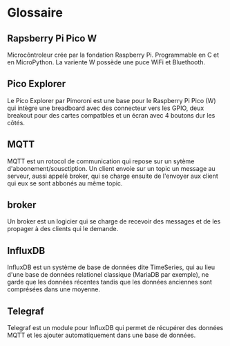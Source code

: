 # Glossaire

## Rapsberry Pi Pico W
Microcôntroleur crée par la fondation Raspberry Pi. Programmable en C et en MicroPython. La variente W possède une puce WiFi et Bluethooth.

## Pico Explorer
Le Pico Explorer par Pimoroni est une base pour le Raspberry Pi Pico (W) qui intègre une breadboard avec des connecteur vers les GPIO, deux breakout pour des cartes compatbles et un écran avec 4 boutons dur les côtés.

## MQTT
MQTT est un rotocol de communication qui repose sur un sytème d'aboonement/sousctiption. Un client envoie sur un topic un message au serveur, aussi appelé broker, qui se charge ensuite de l'envoyer aux client qui eux se sont abbonés au même topic.

## broker
Un broker est un logicier qui se charge de recevoir des messages et de les propager à des clients qui le demande.

## InfluxDB
InfluxDB est un système de base de données dite TimeSeries, qui au lieu d'une base de données relationel classique (MariaDB par exemple), ne garde que les données récentes tandis que les données anciennes sont comprésées dans une moyenne.

## Telegraf
Telegraf est un module pour InfluxDB qui permet de récupérer des données MQTT et les ajouter automatiquement dans une base de données.
